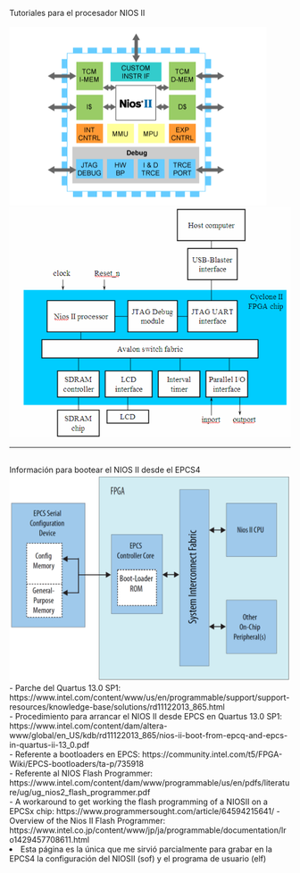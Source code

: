Tutoriales para el procesador NIOS II<br><br>
<img src="Nios-ii-features.png"><br>
<img src="sys2.gif"><br>
<hr><br>
Información para bootear el NIOS II desde el EPCS4 <br>
<img src="bootloader.PNG"><br>
- Parche del Quartus 13.0 SP1: https://www.intel.com/content/www/us/en/programmable/support/support-resources/knowledge-base/solutions/rd11122013_865.html<br>
- Procedimiento para arrancar el NIOS II desde EPCS en Quartus 13.0 SP1: https://www.intel.com/content/dam/altera-www/global/en_US/kdb/rd11122013_865/nios-ii-boot-from-epcq-and-epcs-in-quartus-ii-13_0.pdf<br>
- Referente a bootloaders en EPCS: https://community.intel.com/t5/FPGA-Wiki/EPCS-bootloaders/ta-p/735918<br>
- Referente al NIOS Flash Programmer: https://www.intel.com/content/dam/www/programmable/us/en/pdfs/literature/ug/ug_nios2_flash_programmer.pdf<br>
- A workaround to get working the flash programming of a NIOSII on a EPCSx chip: https://www.programmersought.com/article/64594215641/
- Overview of the Nios II Flash Programmer: https://www.intel.co.jp/content/www/jp/ja/programmable/documentation/lro1429457708611.html<br>
<li>Esta página es la única que me sirvió parcialmente para grabar en la EPCS4 la configuración del NIOSII (sof) y el programa de usuario (elf)</li>
